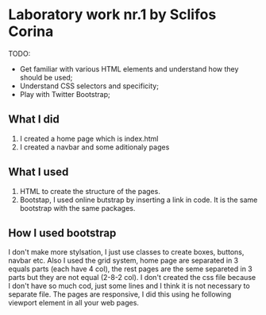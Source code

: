 # Laboratory work nr.1 by Sclifos Corina

TODO: 
* Get familiar with various HTML elements and understand how they should be used;
* Understand CSS selectors and specificity;
* Play with Twitter Bootstrap;

## What I did

1. I created a home page which is index.html
2. I created a navbar and some aditionaly pages 

## What I used 

1. HTML to create the structure of the pages.
2. Bootstap, I used online butstrap by inserting a link in code. It is the same bootstrap with the same packages.

## How I used bootstrap

I don't make more stylsation, I just use classes to create boxes, buttons, navbar etc. Also I used the grid system, home page are separated in 3 equals parts (each have 4 col), the rest pages are the seme separeted in 3 parts but they are not equal (2-8-2 col). I don't created the css file because I don't have so much cod, just some lines and I think it is not necessary to separate file. The pages are responsive, I did this using he following <meta> viewport element in all your web pages.


